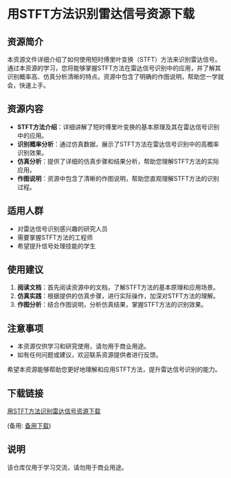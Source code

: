 # 用STFT方法识别雷达信号资源下载

## 资源简介

本资源文件详细介绍了如何使用短时傅里叶变换（STFT）方法来识别雷达信号。通过本资源的学习，您将能够掌握STFT方法在雷达信号识别中的应用，并了解其识别概率高、仿真分析清晰的特点。资源中包含了明确的作图说明，帮助您一学就会，快速上手。

## 资源内容

- **STFT方法介绍**：详细讲解了短时傅里叶变换的基本原理及其在雷达信号识别中的应用。
- **识别概率分析**：通过仿真数据，展示了STFT方法在雷达信号识别中的高概率识别效果。
- **仿真分析**：提供了详细的仿真步骤和结果分析，帮助您理解STFT方法的实际应用。
- **作图说明**：资源中包含了清晰的作图说明，帮助您直观理解STFT方法的识别过程。

## 适用人群

- 对雷达信号识别感兴趣的研究人员
- 需要掌握STFT方法的工程师
- 希望提升信号处理技能的学生

## 使用建议

1. **阅读文档**：首先阅读资源中的文档，了解STFT方法的基本原理和应用场景。
2. **仿真实践**：根据提供的仿真步骤，进行实际操作，加深对STFT方法的理解。
3. **作图分析**：结合作图说明，分析仿真结果，掌握STFT方法的识别效果。

## 注意事项

- 本资源仅供学习和研究使用，请勿用于商业用途。
- 如有任何问题或建议，欢迎联系资源提供者进行反馈。

希望本资源能够帮助您更好地理解和应用STFT方法，提升雷达信号识别的能力。

## 下载链接
[用STFT方法识别雷达信号资源下载](https://pan.quark.cn/s/c455d51a8e9f) 

(备用: [备用下载](https://pan.baidu.com/s/11yrz2os3cyfZoWWao719aQ?pwd=1234))

## 说明

该仓库仅用于学习交流，请勿用于商业用途。
